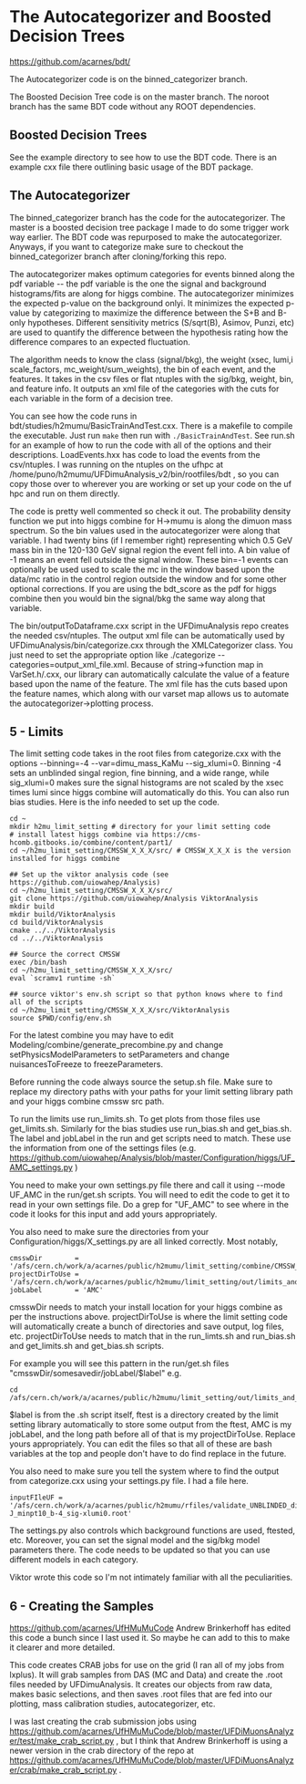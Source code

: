 # The Autocategorizer and Boosted Decision Trees
https://github.com/acarnes/bdt/

The Autocategorizer code is on the binned_categorizer branch.

The Boosted Decision Tree code is on the master branch. The noroot branch has the same BDT code without any ROOT dependencies.

## Boosted Decision Trees
See the example directory to see how to use the BDT code. There is an example cxx file there outlining basic usage of the BDT package.

## The Autocategorizer
The binned_categorizer branch has the code for the autocategorizer. The master is a boosted decision tree package I made to do some trigger work way earlier. The BDT code was repurposed to make the autocategorizer. Anyways, if you want to categorize make sure to checkout the binned_categorizer branch after cloning/forking this repo.

The autocategorizer makes optimum categories for events binned along the pdf variable -- the pdf variable is the one the signal and background histograms/fits are along for higgs combine. The autocategorizer minimizes the expected p-value on the background onlyi. It minimizes the expected p-value by categorizing to maximize the difference between the S+B and B-only hypotheses. Different sensitivity metrics (S/sqrt(B), Asimov, Punzi, etc) are used to quantify the difference between the hypothesis rating how the difference compares to an expected fluctuation.  

 The algorithm needs to know the class (signal/bkg), the weight (xsec, lumi,i scale_factors, mc_weight/sum_weights), the bin of each event, and the features. It takes in the csv files or flat ntuples with the sig/bkg, weight, bin, and feature info. It outputs an xml file of the categories with the cuts for each variable in the form of a decision tree. 

You can see how the code runs in bdt/studies/h2mumu/BasicTrainAndTest.cxx. There is a makefile to compile the executable. Just run `make` then run with `./BasicTrainAndTest`. See run.sh for an example of how to run the code with all of the options and their descriptions. LoadEvents.hxx has code to load the events from the csv/ntuples. I was running on the ntuples on the ufhpc at /home/puno/h2mumu/UFDimuAnalysis_v2/bin/rootfiles/bdt ,  so you can copy those over to wherever you are working or set up your code on the uf hpc and run on them directly. 

The code is pretty well commented so check it out. The probability density function we put into higgs combine for H->mumu is along the dimuon mass spectrum. So the bin values used in the autocategorizer were along that variable. I had twenty bins (if I remember right) representing which 0.5 GeV mass bin in the 120-130 GeV signal region the event fell into. A bin value of -1 means an event fell outside the signal window. These bin=-1 events can optionally be used used to scale the mc in the window based upon the data/mc ratio in the control region outside the window and for some other optional corrections. If you are using the bdt_score as the pdf for higgs combine then you would bin the signal/bkg the same way along that variable.

The bin/outputToDataframe.cxx script in the UFDimuAnalysis repo creates the needed csv/ntuples. The output xml file can be automatically used by UFDimuAnalysis/bin/categorize.cxx through the XMLCategorizer class. You just need to set the appropriate option like ./categorize --categories=output_xml_file.xml. Because of string->function map in VarSet.h/.cxx, our library can automatically calculate the value of a feature based upon the name of the feature. The xml file has the cuts based upon the feature names, which along with our varset map allows us to automate the autocategorizer->plotting process.


## 5 - Limits
The limit setting code takes in the root files from categorize.cxx with the options --binning=-4 --var=dimu_mass_KaMu --sig_xlumi=0. Binning -4 sets an unblinded singal region, fine binning, and a wide range, while sig_xlumi=0 makes sure the signal histograms are not scaled by the xsec times lumi since higgs combine will automatically do this. You can also run bias studies. Here is the info needed to set up the code. 

```
cd ~
mkdir h2mu_limit_setting # directory for your limit setting code
# install latest higgs combine via https://cms-hcomb.gitbooks.io/combine/content/part1/
cd ~/h2mu_limit_setting/CMSSW_X_X_X/src/ # CMSSW_X_X_X is the version installed for higgs combine 

## Set up the viktor analysis code (see https://github.com/uiowahep/Analysis)
cd ~/h2mu_limit_setting/CMSSW_X_X_X/src/
git clone https://github.com/uiowahep/Analysis ViktorAnalysis
mkdir build
mkdir build/ViktorAnalysis
cd build/ViktorAnalysis
cmake ../../ViktorAnalysis
cd ../../ViktorAnalysis

## Source the correct CMSSW
exec /bin/bash
cd ~/h2mu_limit_setting/CMSSW_X_X_X/src/
eval `scramv1 runtime -sh`

## source viktor's env.sh script so that python knows where to find all of the scripts
cd ~/h2mu_limit_setting/CMSSW_X_X_X/src/ViktorAnalysis
source $PWD/config/env.sh
```

For the latest combine you may have to edit Modeling/combine/generate_precombine.py and change setPhysicsModelParameters to setParameters and change nuisancesToFreeze to freezeParameters.

Before running the code always source the setup.sh file. Make sure to replace my directory paths with your paths for your limit setting library path and your higgs combine cmssw src path. 

To run the limits use run_limits.sh. To get plots from those files use get_limits.sh. Similarly for the bias studies use run_bias.sh and get_bias.sh. The label and jobLabel in the run and get scripts need to match. These use the information from one of the settings files (e.g. https://github.com/uiowahep/Analysis/blob/master/Configuration/higgs/UF_AMC_settings.py )

You need to make your own settings.py file there and call it using --mode UF_AMC in the run/get.sh scripts. You will need to edit the code to get it to read in your own settings file. Do a grep for "UF_AMC" to see where in the code it looks for this input and add yours appropriately.
 
You also need to make sure the directories from your Configuration/higgs/X_settings.py are all linked correctly. Most notably, 

```
cmsswDir        = '/afs/cern.ch/work/a/acarnes/public/h2mumu/limit_setting/combine/CMSSW_7_4_7/src/'
projectDirToUse = '/afs/cern.ch/work/a/acarnes/public/h2mumu/limit_setting/out/limits_and_bias/'
jobLabel        = 'AMC'
```

cmsswDir needs to match your install location for your higgs combine as per the instructions above. projectDirToUse is where the limit setting code will automatically create a bunch of directories and save output, log files, etc. projectDirToUse needs to match that in the run_limts.sh and run_bias.sh and get_limits.sh and get_bias.sh scripts. 

For example you will see this pattern in the run/get.sh files "cmsswDir/somesavedir/jobLabel/$label" e.g. 

```
cd /afs/cern.ch/work/a/acarnes/public/h2mumu/limit_setting/out/limits_and_bias/ftest/AMC/$label/
```
$label is from the .sh script itself, ftest is a directory created by the limit setting library automatically to store some output from the ftest, AMC is my jobLabel, and the long path before all of that is my projectDirToUse. Replace yours appropriately. You can edit the files so that all of these are bash variables at the top and people don't have to do find replace in the future.

You also need to make sure you tell the system where to find the output from categorize.cxx using your settings.py file. I had a file here. 

```
inputFIleUF = '/afs/cern.ch/work/a/acarnes/public/h2mumu/rfiles/validate_UNBLINDED_dimu_mass_Roch_90_200_categories3_tree_categorization_final_36814_dyAMC-J_minpt10_b-4_sig-xlumi0.root'
```

The settings.py also controls which background functions are used, ftested, etc. Moreover, you can set the signal model and the sig/bkg model parameters there. The code needs to be updated so that you can use different models in each category. 

Viktor wrote this code so I'm not intimately familiar with all the peculiarities.

## 6 - Creating the Samples
https://github.com/acarnes/UfHMuMuCode
Andrew Brinkerhoff has edited this code a bunch since I last used it. So maybe he can add to this to make it clearer and more detailed. 

This code creates CRAB jobs for use on the grid (I ran all of my jobs from lxplus). It will grab samples from DAS (MC and Data) and create the .root files needed by UFDimuAnalysis. It creates our objects from raw data, makes basic selections, and then saves .root files that are fed into our plotting, mass calibration studies, autocategorizer, etc. 

I was last creating the crab submission jobs using https://github.com/acarnes/UfHMuMuCode/blob/master/UFDiMuonsAnalyzer/test/make_crab_script.py , but I think that Andrew Brinkerhoff is using a newer version  in the crab directory of the repo at https://github.com/acarnes/UfHMuMuCode/blob/master/UFDiMuonsAnalyzer/crab/make_crab_script.py .
